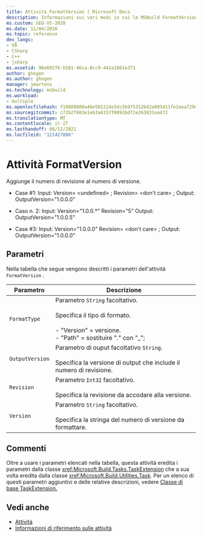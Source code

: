 ```yaml
---
title: Attività FormatVersion | Microsoft Docs
description: Informazioni sui vari modi in cui le MSBuild FormatVersion accoda il numero di revisione al numero di versione.
ms.custom: SEO-VS-2020
ms.date: 11/04/2016
ms.topic: reference
dev_langs:
- VB
- CSharp
- C++
- jsharp
ms.assetid: 96e692f6-b581-46ca-8cc9-441a1861e371
author: ghogen
ms.author: ghogen
manager: jmartens
ms.technology: msbuild
ms.workload:
- multiple
ms.openlocfilehash: f10809800a46e501224e3dc5b975312b42a003d11fe1eeaf29d9db60300cee3d
ms.sourcegitcommit: c72b2f603e1eb3a4157f00926df2e263831ea472
ms.translationtype: MT
ms.contentlocale: it-IT
ms.lasthandoff: 08/12/2021
ms.locfileid: "121427886"
---
```

# <a name="formatversion-task"></a>Attività FormatVersion

Aggiunge il numero di revisione al numero di versione.

- Case #1: Input: Version= \<undefined> ;  Revision= \<don't care> ;   Output: OutputVersion="1.0.0.0"

- Caso n. 2: Input: Version="1.0.0.*"  Revision="5"  Output: OutputVersion="1.0.0.5"

- Case #3: Input: Version="1.0.0.0" Revision= \<don't care> ;  Output: OutputVersion="1.0.0.0"

## <a name="parameters"></a>Parametri

 Nella tabella che segue vengono descritti i parametri dell'attività `FormatVersion` .

|Parametro|Descrizione|
|---------------|-----------------|
|`FormatType`|Parametro `String` facoltativo.<br /><br /> Specifica il tipo di formato.<br /><br /> -   "Version" = versione.<br />-   "Path" = sostituire "." con "_";|
|`OutputVersion`|Parametro di ouput facoltativo `String`.<br /><br /> Specifica la versione di output che include il numero di revisione.|
|`Revision`|Parametro `Int32` facoltativo.<br /><br /> Specifica la revisione da accodare alla versione.|
|`Version`|Parametro `String` facoltativo.<br /><br /> Specifica la stringa del numero di versione da formattare.|

## <a name="remarks"></a>Commenti

 Oltre a usare i parametri elencati nella tabella, questa attività eredita i parametri dalla classe <xref:Microsoft.Build.Tasks.TaskExtension> che a sua volta eredita dalla classe <xref:Microsoft.Build.Utilities.Task>. Per un elenco di questi parametri aggiuntivi e delle relative descrizioni, vedere [Classe di base TaskExtension.](../msbuild/taskextension-base-class.md)

## <a name="see-also"></a>Vedi anche

- [Attività](../msbuild/msbuild-tasks.md)
- [Informazioni di riferimento sulle attività](../msbuild/msbuild-task-reference.md)

